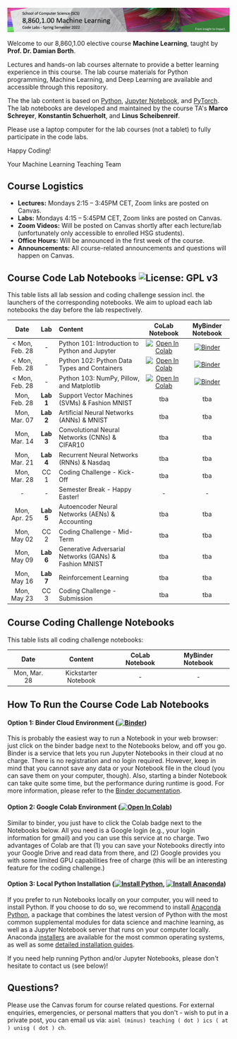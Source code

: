 ![Course Banner](banner.png)

<!-- ![Course Banner](banner.png) -->

Welcome to our 8,860,1.00 elective course **Machine Learning**, taught by **Prof. Dr. Damian Borth**. 

Lectures and hands-on lab courses alternate to provide a better learning experience in this course. The lab course materials for Python programming, Machine Learning, and Deep Learning are available and accessible through this repository.

The the lab content is based on [Python](https://www.python.org), [Jupyter Notebook](https://jupyter.org), and [PyTorch](https://pytorch.org). The lab notebooks are developed and maintained by the course TA's **Marco Schreyer**, **Konstantin Schuerholt**, and **Linus Scheibenreif**.

Please use a laptop computer for the lab courses (not a tablet) to fully participate in the code labs.

Happy Coding!

Your Machine Learning Teaching Team

## Course Logistics

- **Lectures:** Mondays 2:15 – 3:45PM CET, Zoom links are posted on Canvas.
- **Labs:** Mondays 4:15 – 5:45PM CET, Zoom links are posted on Canvas.
- **Zoom Videos:** Will be posted on Canvas shortly after each lecture/lab (unfortunately only accessible to enrolled HSG students).
- **Office Hours:** Will be announced in the first week of the course.
- **Announcements:** All course-related announcements and questions will happen on Canvas.

## Course Code Lab Notebooks ![License: GPL v3](https://img.shields.io/badge/License-GPLv3-blue.svg)

This table lists all lab session and coding challenge session incl. the launchers of the corresponding notebooks. We aim to upload each lab notebooks the day before the lab respectively.


| Date                    | Lab        |  Content                         |  CoLab Notebook                 | MyBinder Notebook | 
|:-----------------------:|:----------:|:---------------------------------|:-------------------------------:|:-------:|
|  < Mon, Feb. 28         | -       | Python 101: Introduction to Python and Jupyter          | [![Open In Colab](https://colab.research.google.com/assets/colab-badge.svg)](https://colab.research.google.com/github/HSG-AIML-Teaching/ML2022-Lab/blob/main/lab_101/lab_101_notebook.ipynb) | [![Binder](https://mybinder.org/badge_logo.svg)](https://mybinder.org/v2/gh/HSG-AIML-Teaching/ML2022-Lab/main?filepath=lab_101%2Flab_101_notebook.ipynb)|
|  < Mon, Feb. 28         | -       | Python 102: Python Data Types and Containers            | [![Open In Colab](https://colab.research.google.com/assets/colab-badge.svg)](https://colab.research.google.com/github/HSG-AIML-Teaching/ML2022-Lab/blob/main/lab_102/lab_102_notebook.ipynb) | [![Binder](https://mybinder.org/badge_logo.svg)](https://mybinder.org/v2/gh/HSG-AIML-Teaching/ML2022-Lab/main?filepath=lab_102%2Flab_102_notebook.ipynb)|
|  < Mon, Feb. 28         | -       | Python 103: NumPy, Pillow, and Matplotlib               | [![Open In Colab](https://colab.research.google.com/assets/colab-badge.svg)](https://colab.research.google.com/github/HSG-AIML-Teaching/ML2022-Lab/blob/main/lab_103/lab_103_notebook.ipynb) | [![Binder](https://mybinder.org/badge_logo.svg)](https://mybinder.org/v2/gh/HSG-AIML-Teaching/ML2022-Lab/main?filepath=lab_103%2Flab_103_notebook.ipynb)|
| Mon, Feb. 28            | **Lab 1**   | Support Vector Machines (SVMs) & Fashion MNIST          | tba | tba |
| Mon, Mar. 07            | **Lab 2**   | Artificial Neural Networks (ANNs) & MNIST               | tba | tba |
| Mon, Mar. 14            | **Lab 3**   | Convolutional Neural Networks (CNNs) & CIFAR10          | tba | tba |
| Mon, Mar. 21            | **Lab 4**   | Recurrent Neural Networks (RNNs) & Nasdaq               | tba | tba |
| Mon, Mar. 28            | CC 1    | Coding Challenge - Kick-Off                             | tba | tba |
| -                       | -       | Semester Break - Happy Easter!                          | -   | -   |
| Mon, Apr. 25            | **Lab 5**   | Autoencoder Neural Networks (AENs) & Accounting         | tba | tba |
| Mon, May 02             | CC 2    | Coding Challenge - Mid-Term                             | tba | tba |
| Mon, May 09             | **Lab 6**   | Generative Adversarial Networks (GANs) & Fashion MNIST  | tba | tba |
| Mon, May 16             | **Lab 7**   | Reinforcement Learning                                  | tba | tba |
| Mon, May 23             | CC 3    | Coding Challenge - Submission                           | tba | tba |

## Course Coding Challenge Notebooks

This table lists all coding challenge notebooks:


| Date                      |  Content                          |  CoLab Notebook                       | MyBinder Notebook | 
|:-----------------------:|:---------------------------------:|:-------------------------------:|:-------:|
|  Mon, Mar. 28 | Kickstarter Notebook | - | - |

## How To Run the Course Code Lab Notebooks

#### Option 1: Binder Cloud Environment ([![Binder](https://mybinder.org/badge_logo.svg)](https://mybinder.org/v2/gh/GitiHubi/courseAAA/main))

This is probably the easiest way to run a Notebook in your web browser: just click on the binder badge next to 
the Notebooks below, and off you go. Binder is a service that lets you run Jupyter Notebooks in their cloud at no charge. 
There is no registration and no login required. However, keep in mind that you cannot save any data or your Notebook file in the cloud (you can save them
on your computer, though). Also, starting a binder
Notebook can take quite some time, but the performance during runtime is good. 
For more information, please refer to the [Binder documentation](https://mybinder.readthedocs.io/en/latest/index.html).

#### Option 2: Google Colab Environment ([![Open In Colab](https://colab.research.google.com/assets/colab-badge.svg)](https://colab.research.google.com/github/GitiHubi/courseAAA/blob/main))

Similar to binder, you just have to click the Colab badge next to the Notebooks below. All you need is a Google login
(e.g., your login information for gmail) and you can use this service at no charge. 
Two advantages of Colab are that (1) you can save your 
Notebooks directly into your Google Drive and read data from there, and (2) Google provides you with some limited GPU capabilities
free of charge (this will be an interesting feature for the coding challenge.)

#### Option 3: Local Python Installation ([![Install Python](https://img.shields.io/badge/python-v3.7-green)](https://python.org), [![Install Anaconda](https://img.shields.io/badge/conda-v3.7.1-green)](https://anaconda.com))

If you prefer to run Notebooks locally on your computer, you will need to install Python. If you choose to do so,
we recommend to install [Anaconda Python](https://www.anaconda.com/products/individual), a package that combines the 
latest version of Python with the most common supplemental modules for data science and machine learning, as well 
as a Jupyter Notebook server that runs on your computer locally. Anaconda 
[installers](https://www.anaconda.com/products/individual#Downloads) are available 
for the most common operating systems, as well as some 
[detailed installation guides](https://docs.anaconda.com/anaconda/install/). 

If you need help running Python and/or Jupyter Notebooks, please don't hesitate to contact us (see below)!

## Questions?

Please use the Canvas forum for course related questions. For external enquiries, emergencies, or personal matters that you don't - wish to put in a private post, you can email us via: `aiml (minus) teaching ( dot ) ics ( at ) unisg ( dot ) ch`.

